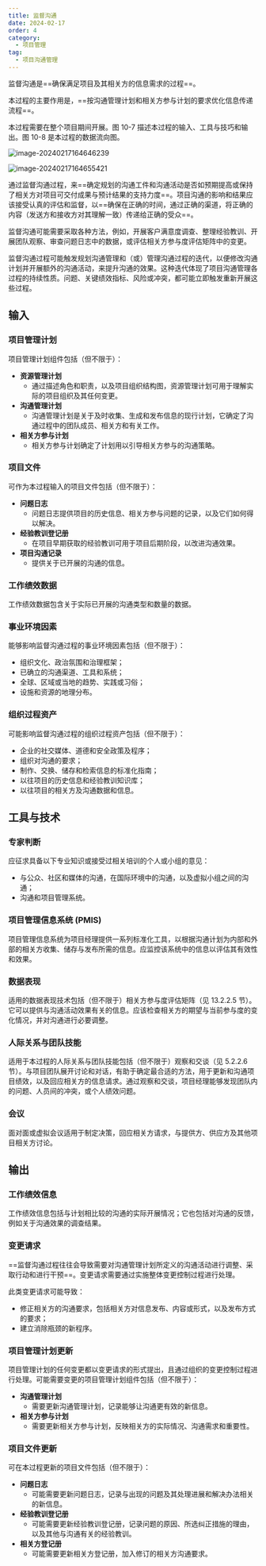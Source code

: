 ```yaml
---
title: 监督沟通
date: 2024-02-17
order: 4
category:
  - 项目管理
tag:
  - 项目沟通管理
---
```


监督沟通是==确保满足项目及其相关方的信息需求的过程==。

本过程的主要作用是，==按沟通管理计划和相关方参与计划的要求优化信息传递流程==。

本过程需要在整个项目期间开展。图 10-7 描述本过程的输入、工具与技巧和输出。图 10-8 是本过程的数据流向图。

![image-20240217164646239](https://raw.githubusercontent.com/GodX-18/picBed/main/image-20240217164646239.png)

![image-20240217164655421](https://raw.githubusercontent.com/GodX-18/picBed/main/image-20240217164655421.png)

通过监督沟通过程，来==确定规划的沟通工件和沟通活动是否如预期提高或保持了相关方对项目可交付成果与预计结果的支持力度==。项目沟通的影响和结果应该接受认真的评估和监督，以==确保在正确的时间，通过正确的渠道，将正确的内容（发送方和接收方对其理解一致）传递给正确的受众==。

监督沟通可能需要采取各种方法，例如，开展客户满意度调查、整理经验教训、开展团队观察、审查问题日志中的数据，或评估相关方参与度评估矩阵中的变更。

监督沟通过程可能触发规划沟通管理和（或）管理沟通过程的迭代，以便修改沟通计划并开展额外的沟通活动，来提升沟通的效果。这种迭代体现了项目沟通管理各过程的持续性质。问题、关键绩效指标、风险或冲突，都可能立即触发重新开展这些过程。

## 输入

### 项目管理计划

项目管理计划组件包括（但不限于）：

* **资源管理计划**
  * 通过描述角色和职责，以及项目组织结构图，资源管理计划可用于理解实际的项目组织及其任何变更。
* **沟通管理计划**
  * 沟通管理计划是关于及时收集、生成和发布信息的现行计划，它确定了沟通过程中的团队成员、相关方和有关工作。
* **相关方参与计划**
  * 相关方参与计划确定了计划用以引导相关方参与的沟通策略。

### 项目文件

可作为本过程输入的项目文件包括（但不限于）：

* **问题日志**
  * 问题日志提供项目的历史信息、相关方参与问题的记录，以及它们如何得以解决。
* **经验教训登记册**
  * 在项目早期获取的经验教训可用于项目后期阶段，以改进沟通效果。
* **项目沟通记录**
  * 提供关于已开展的沟通的信息。

### 工作绩效数据

工作绩效数据包含关于实际已开展的沟通类型和数量的数据。

### 事业环境因素

能够影响监督沟通过程的事业环境因素包括（但不限于）：

* 组织文化、政治氛围和治理框架；
* 已确立的沟通渠道、工具和系统；
* 全球、区域或当地的趋势、实践或习俗；
* 设施和资源的地理分布。

### 组织过程资产

可能影响监督沟通过程的组织过程资产包括（但不限于）：

* 企业的社交媒体、道德和安全政策及程序；
* 组织对沟通的要求；
* 制作、交换、储存和检索信息的标准化指南；
* 以往项目的历史信息和经验教训知识库；
* 以往项目的相关方及沟通数据和信息。

## 工具与技术

### 专家判断

应征求具备以下专业知识或接受过相关培训的个人或小组的意见：

* 与公众、社区和媒体的沟通，在国际环境中的沟通，以及虚拟小组之间的沟通；
* 沟通和项目管理系统。

### 项目管理信息系统 (PMIS)

项目管理信息系统为项目经理提供一系列标准化工具，以根据沟通计划为内部和外部的相关方收集、储存与发布所需的信息。应监控该系统中的信息以评估其有效性和效果。

### 数据表现

适用的数据表现技术包括（但不限于）相关方参与度评估矩阵（见 13.2.2.5 节）。它可以提供与沟通活动效果有关的信息。应该检查相关方的期望与当前参与度的变化情况，并对沟通进行必要调整。

### 人际关系与团队技能

适用于本过程的人际关系与团队技能包括（但不限于）观察和交谈（见 5.2.2.6 节）。与项目团队展开讨论和对话，有助于确定最合适的方法，用于更新和沟通项目绩效，以及回应相关方的信息请求。通过观察和交谈，项目经理能够发现团队内的问题、人员间的冲突，或个人绩效问题。

### 会议

面对面或虚拟会议适用于制定决策，回应相关方请求，与提供方、供应方及其他项目相关方讨论。

## 输出

### 工作绩效信息

工作绩效信息包括与计划相比较的沟通的实际开展情况；它也包括对沟通的反馈，例如关于沟通效果的调查结果。

### 变更请求

==监督沟通过程往往会导致需要对沟通管理计划所定义的沟通活动进行调整、采取行动和进行干预==。变更请求需要通过实施整体变更控制过程进行处理。

此类变更请求可能导致：

* 修正相关方的沟通要求，包括相关方对信息发布、内容或形式，以及发布方式的要求；
* 建立消除瓶颈的新程序。

### 项目管理计划更新

项目管理计划的任何变更都以变更请求的形式提出，且通过组织的变更控制过程进行处理。可能需要变更的项目管理计划组件包括（但不限于）：

* **沟通管理计划**
  * 需要更新沟通管理计划，记录能够让沟通更有效的新信息。
* **相关方参与计划**
  * 需要更新相关方参与计划，反映相关方的实际情况、沟通需求和重要性。

### 项目文件更新

可在本过程更新的项目文件包括（但不限于）：

* **问题日志**
  * 可能需要更新问题日志，记录与出现的问题及其处理进展和解决办法相关的新信息。
* **经验教训登记册**
  * 可能需要更新经验教训登记册，记录问题的原因、所选纠正措施的理由，以及其他与沟通有关的经验教训。
* **相关方登记册**
  * 可能需要更新相关方登记册，加入修订的相关方沟通要求。
